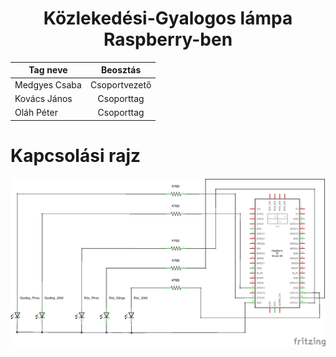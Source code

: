 <div align="center">

# Közlekedési-Gyalogos lámpa Raspberry-ben

| Tag neve   |      Beosztás      |
|----------|:-------------:|
| Medgyes Csaba |  Csoportvezető |
| Kovács János |   Csoporttag   |
| Oláh Péter |     Csoporttag |

</div>

# Kapcsolási rajz
![Kapcsrajz]([Fritzing]/p1_2021-22_schem.png)
